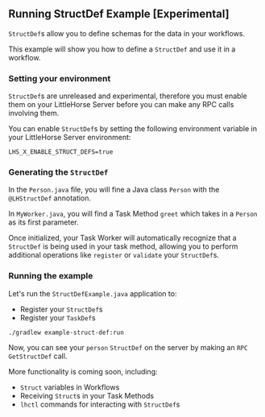 ## Running StructDef Example [Experimental]

`StructDef`s allow you to define schemas for the data in your workflows.

This example will show you how to define a `StructDef` and use it in a workflow.

### Setting your environment

`StructDef`s are unreleased and experimental, therefore you must enable them on your LittleHorse Server before you can make any RPC calls involving them.

You can enable `StructDef`s by setting the following environment variable in your LittleHorse Server environment:

```
LHS_X_ENABLE_STRUCT_DEFS=true
```

### Generating the `StructDef`

In the `Person.java` file, you will fine a Java class `Person` with the `@LHStructDef` annotation.

In `MyWorker.java`, you will find a Task Method `greet` which takes in a `Person` as its first parameter.

Once initialized, your Task Worker will automatically recognize that a `StructDef` is being used in your task method, allowing you to perform additional operations like `register` or `validate` your `StructDef`s.

### Running the example


Let's run the `StructDefExample.java` application to:
* Register your `StructDef`s
* Register your `TaskDef`s

```
./gradlew example-struct-def:run
```

Now, you can see your `person` `StructDef` on the server by making an `RPC GetStructDef` call.

More functionality is coming soon, including:
* `Struct` variables in Workflows
* Receiving `Struct`s in your Task Methods
* `lhctl` commands for interacting with `StructDef`s